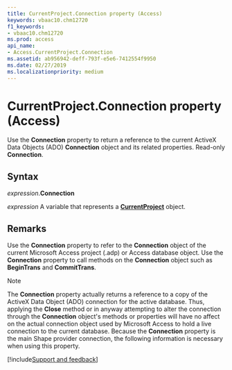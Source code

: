```yaml
---
title: CurrentProject.Connection property (Access)
keywords: vbaac10.chm12720
f1_keywords:
- vbaac10.chm12720
ms.prod: access
api_name:
- Access.CurrentProject.Connection
ms.assetid: ab956942-deff-793f-e5e6-7412554f9950
ms.date: 02/27/2019
ms.localizationpriority: medium
---
```



# CurrentProject.Connection property (Access)

Use the **Connection** property to return a reference to the current ActiveX Data Objects (ADO) **Connection** object and its related properties. Read-only **Connection**.


## Syntax

_expression_.**Connection**

_expression_ A variable that represents a **[CurrentProject](Access.CurrentProject.md)** object.


## Remarks

Use the **Connection** property to refer to the **Connection** object of the current Microsoft Access project (.adp) or Access database object. Use the **Connection** property to call methods on the **Connection** object such as **BeginTrans** and **CommitTrans**.

> [!NOTE] 
> The **Connection** property actually returns a reference to a copy of the ActiveX Data Object (ADO) connection for the active database. Thus, applying the **Close** method or in anyway attempting to alter the connection through the **Connection** object's methods or properties will have no affect on the actual connection object used by Microsoft Access to hold a live connection to the current database. Because the **Connection** property is the main Shape provider connection, the following information is necessary when using this property.



[!include[Support and feedback](~/includes/feedback-boilerplate.md)]
